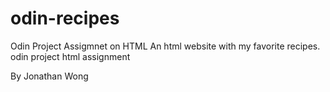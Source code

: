 # odin-recipes
Odin Project Assigmnet on HTML
An html website with my favorite recipes. 
odin project html assignment

By Jonathan Wong
